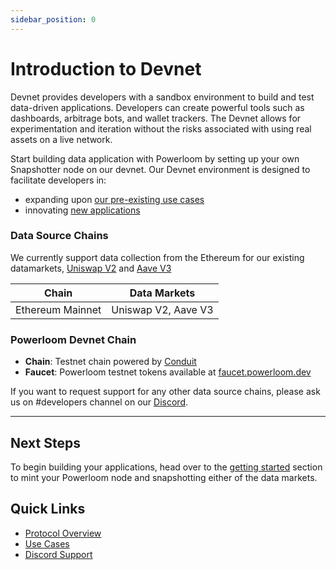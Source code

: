 ```yaml
---
sidebar_position: 0
---
```


# Introduction to Devnet

Devnet provides developers with a sandbox environment to build and test data-driven applications. Developers can create powerful tools such as dashboards, arbitrage bots, and wallet trackers. The Devnet allows for experimentation and iteration without the risks associated with using real assets on a live network.

Start building data application with Powerloom by setting up your own Snapshotter node on our devnet.
Our Devnet environment is designed to facilitate developers in:
- expanding upon [our pre-existing use cases](../../category/existing-implementations)
- innovating [new applications](../../category/building-a-new-use-case)

### Data Source Chains

We currently support data collection from the Ethereum for our existing datamarkets, [Uniswap V2](../category/uniswap-dashboard) and [Aave V3](../category/aavev3-dashboard)

| Chain           | Data Markets        |
|-----------------|---------------------|
| Ethereum Mainnet| Uniswap V2, Aave V3 |

### Powerloom Devnet Chain
- **Chain**: Testnet chain powered by [Conduit](https://hub.conduit.xyz/prost1j-emrlsr8nrc) 
- **Faucet**: Powerloom testnet tokens available at [faucet.powerloom.dev](https://faucet.powerloom.dev)

If you want to request support for any other data source chains, please ask us on #developers channel on our [Discord](https://discord.gg/powerloom).

---

## Next Steps
To begin building your applications, head over to the [getting started](./getting-started.md) section to mint your Powerloom node and snapshotting either of the data markets.


## Quick Links
- [Protocol Overview](../../category/protocol-overview)
- [Use Cases](../../category/use-cases)
- [Discord Support](https://discord.com/invite/powerloom)